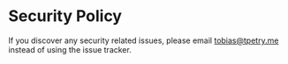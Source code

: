 # Security Policy

If you discover any security related issues, please email tobias@tpetry.me instead of using the issue tracker.
